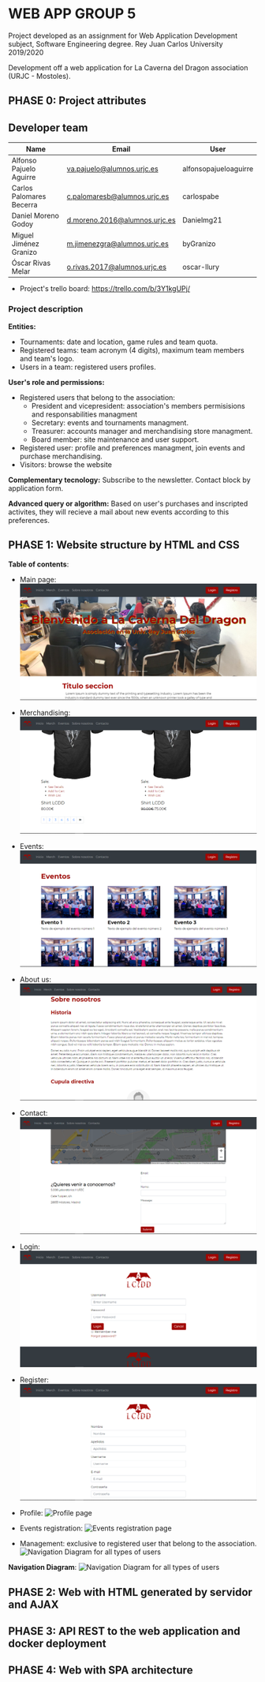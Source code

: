 # WEB APP GROUP 5

Project developed as an assignment for Web Application Development subject, Software Engineering degree.
Rey Juan Carlos University 2019/2020

Development off a web application for La Caverna del Dragon association (URJC - Mostoles).

## PHASE 0: Project attributes

## Developer team
| Name	| Email	| User |
|-------|-------|--------|
| Alfonso Pajuelo Aguirre	| va.pajuelo@alumnos.urjc.es	| alfonsopajueloaguirre |
| Carlos Palomares Becerra	| c.palomaresb@alumnos.urjc.es	| carlospabe |
| Daniel Moreno Godoy		| d.moreno.2016@alumnos.urjc.es	| Danielmg21 |
| Miguel Jiménez Granizo	| m.jimenezgra@alumnos.urjc.es	| byGranizo |
| Óscar Rivas Melar         | o.rivas.2017@alumnos.urjc.es 	| oscar-llury |

- Project's trello board: https://trello.com/b/3Y1kgUPj/

### Project description
**Entities:**
* Tournaments: date and location, game rules and team quota.
* Registered teams: team acronym (4 digits), maximum team members and team's logo.
* Users in a team: registered users profiles.

**User's role and permissions:**
- Registered users that belong to the association:
  - President and vicepresident: association's members permisisions and responsabilities managment  
  - Secretary: events and tournaments managment.
  - Treasurer: accounts manager and merchandising store managment.
  - Board member: site maintenance and user support.
- Registered user: profile and preferences managment, join events and purchase merchandising.
- Visitors: browse the website

**Complementary tecnology:**
Subscribe to the newsletter.
Contact block by application form.

**Advanced query or algorithm:**
Based on user's purchases and inscripted activites, they will recieve a mail about new events according to this preferences.

## PHASE 1: Website structure by HTML and CSS
**Table of contents**:
  - Main page:
  ![Main page](assets/img/webScreenShots/index.PNG)
  
 - Merchandising:
  ![Merchandising page](assets/img/webScreenShots/merchandising.PNG)
  
 - Events:
  ![Events page](assets/img/webScreenShots/events.PNG)
  
  - About us:
  ![About us page](assets/img/webScreenShots/aboutUs.PNG)
  
  - Contact:
  ![Contact page](assets/img/webScreenShots/contact.PNG)
  
  - Login:
  ![Login page](assets/img/webScreenShots/login.PNG)
  
  - Register:
  ![Register page](assets/img/webScreenShots/register.PNG)
  
 - Profile:
  ![Profile page](#)
  
 - Events registration:
  ![Events registration page](#)

  - Management: exclusive to registered user that belong to the association.
  ![Navigation Diagram for all types of users](#)
  
**Navigation Diagram**: 
![Navigation Diagram for all types of users](assets/img/webScreenShots/navigationDiagram.png)

## PHASE 2: Web with HTML generated by servidor and AJAX

## PHASE 3: API REST to the web application and docker deployment

## PHASE 4: Web with SPA architecture
